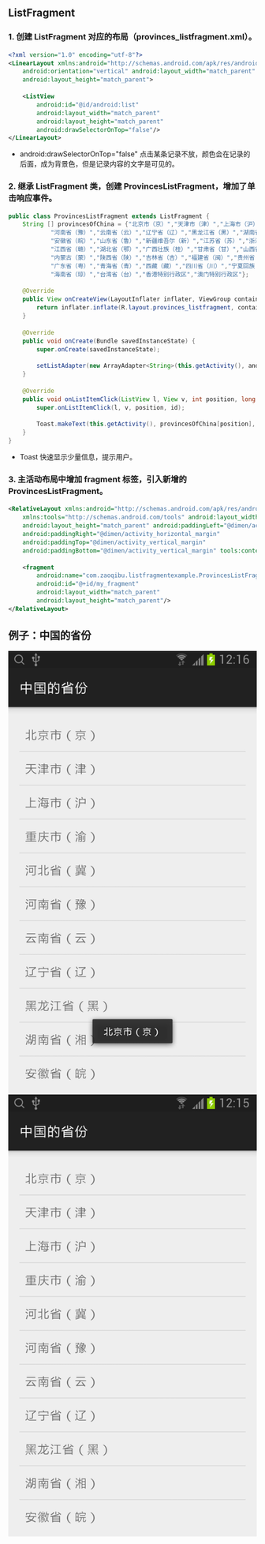 ﻿## ListFragment

### 1. 创建 ListFragment 对应的布局（provinces_listfragment.xml）。
```xml
<?xml version="1.0" encoding="utf-8"?>
<LinearLayout xmlns:android="http://schemas.android.com/apk/res/android"
    android:orientation="vertical" android:layout_width="match_parent"
    android:layout_height="match_parent">

    <ListView
        android:id="@id/android:list"
        android:layout_width="match_parent"
        android:layout_height="match_parent"
        android:drawSelectorOnTop="false"/>
</LinearLayout>
```

* android:drawSelectorOnTop="false" 点击某条记录不放，颜色会在记录的后面，成为背景色，但是记录内容的文字是可见的。

### 2. 继承 ListFragment 类，创建 ProvincesListFragment，增加了单击响应事件。
```java
public class ProvincesListFragment extends ListFragment {
    String [] provincesOfChina = {"北京市（京）","天津市（津）","上海市（沪）","重庆市（渝）","河北省（冀）",
            "河南省（豫）","云南省（云）","辽宁省（辽）","黑龙江省（黑）","湖南省（湘）",
            "安徽省（皖）","山东省（鲁）","新疆维吾尔（新）","江苏省（苏）","浙江省（浙）",
            "江西省（赣）","湖北省（鄂）","广西壮族（桂）","甘肃省（甘）","山西省（晋）",
            "内蒙古（蒙）","陕西省（陕）","吉林省（吉）","福建省（闽）","贵州省（贵）",
            "广东省（粤）","青海省（青）","西藏（藏）","四川省（川）","宁夏回族（宁）",
            "海南省（琼）","台湾省（台）","香港特别行政区","澳门特别行政区"};

    @Override
    public View onCreateView(LayoutInflater inflater, ViewGroup container, Bundle savedInstanceState) {
        return inflater.inflate(R.layout.provinces_listfragment, container, false);
    }

    @Override
    public void onCreate(Bundle savedInstanceState) {
        super.onCreate(savedInstanceState);

        setListAdapter(new ArrayAdapter<String>(this.getActivity(), android.R.layout.simple_list_item_1, provincesOfChina));
    }

    @Override
    public void onListItemClick(ListView l, View v, int position, long id) {
        super.onListItemClick(l, v, position, id);

        Toast.makeText(this.getActivity(), provincesOfChina[position], Toast.LENGTH_SHORT).show();
    }
}
```

* Toast 快速显示少量信息，提示用户。

### 3. 主活动布局中增加 fragment 标签，引入新增的 ProvincesListFragment。
```xml
<RelativeLayout xmlns:android="http://schemas.android.com/apk/res/android"
    xmlns:tools="http://schemas.android.com/tools" android:layout_width="match_parent"
    android:layout_height="match_parent" android:paddingLeft="@dimen/activity_horizontal_margin"
    android:paddingRight="@dimen/activity_horizontal_margin"
    android:paddingTop="@dimen/activity_vertical_margin"
    android:paddingBottom="@dimen/activity_vertical_margin" tools:context=".MainActivity">

    <fragment
        android:name="com.zaoqibu.listfragmentexample.ProvincesListFragment"
        android:id="@+id/my_fragment"
        android:layout_width="match_parent"
        android:layout_height="match_parent"/>
</RelativeLayout>
```

## 例子：中国的省份
![](snapshots/provinces_of_china.png)
![](snapshots/provinces_of_china_item_click.png)